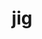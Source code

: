 ---
category: 3-letters
denotation: null
name: jig
reference_link: https://www.etymonline.com/word/jig
root_language: null
root_name: null
title: jig
type: free
word_sums:
- respelling: jig
  sum: 'Jig + '
---